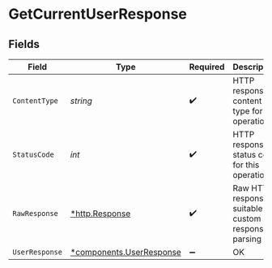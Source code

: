 # GetCurrentUserResponse


## Fields

| Field                                                               | Type                                                                | Required                                                            | Description                                                         |
| ------------------------------------------------------------------- | ------------------------------------------------------------------- | ------------------------------------------------------------------- | ------------------------------------------------------------------- |
| `ContentType`                                                       | *string*                                                            | :heavy_check_mark:                                                  | HTTP response content type for this operation                       |
| `StatusCode`                                                        | *int*                                                               | :heavy_check_mark:                                                  | HTTP response status code for this operation                        |
| `RawResponse`                                                       | [*http.Response](https://pkg.go.dev/net/http#Response)              | :heavy_check_mark:                                                  | Raw HTTP response; suitable for custom response parsing             |
| `UserResponse`                                                      | [*components.UserResponse](../../models/components/userresponse.md) | :heavy_minus_sign:                                                  | OK                                                                  |